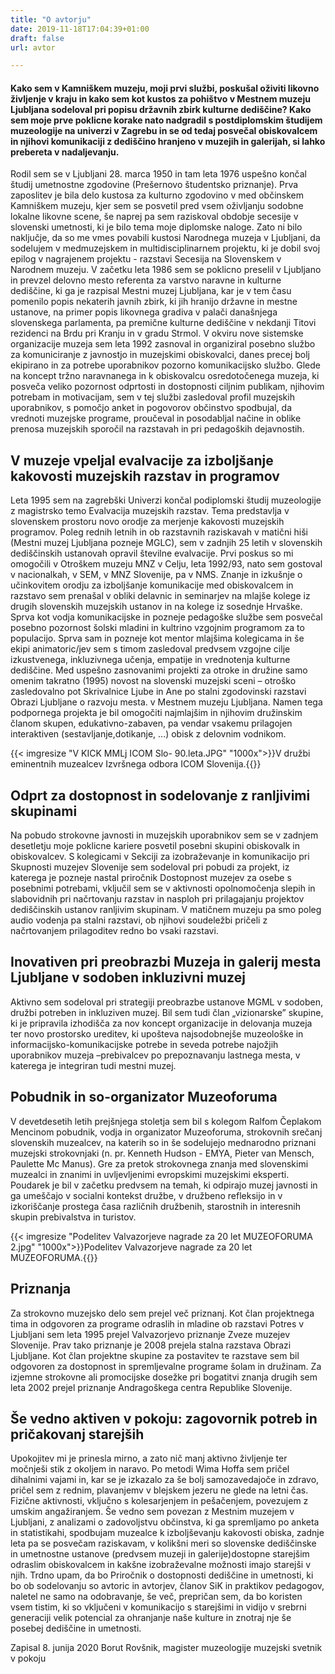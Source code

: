 ```yaml
---
title: "O avtorju"
date: 2019-11-18T17:04:39+01:00
draft: false
url: avtor

---
```


#### Kako sem v Kamniškem muzeju, moji prvi službi, poskušal oživiti likovno življenje v kraju in kako sem kot kustos za pohištvo v Mestnem muzeju Ljubljana sodeloval pri popisu državnih zbirk kulturne dediščine? Kako sem moje prve poklicne korake nato nadgradil s postdiplomskim študijem muzeologije na univerzi v Zagrebu in se od tedaj posvečal obiskovalcem in njihovi komunikaciji z dediščino hranjeno v muzejih in galerijah, si lahko prebereta v nadaljevanju. ####





Rodil sem se v Ljubljani 28. marca 1950 in tam leta 1976  uspešno končal študij umetnostne zgodovine (Prešernovo študentsko priznanje). Prva zaposlitev je bila delo kustosa za kulturno zgodovino v med občinskem Kamniškem muzeju, kjer sem se posvetil pred vsem oživljanju sodobne lokalne likovne scene, še naprej pa sem raziskoval obdobje secesije v slovenski umetnosti, ki je bilo tema moje diplomske naloge. Zato ni bilo naključje, da so me vmes povabili kustosi Narodnega muzeja v Ljubljani, da sodelujem  v medmuzejskem in multidisciplinarnem  projektu, ki je dobil svoj epilog v nagrajenem projektu - razstavi Secesija na Slovenskem v Narodnem muzeju. V začetku leta 1986 sem se poklicno preselil v Ljubljano in prevzel delovno mesto  referenta za varstvo naravne in kulturne dediščine, ki ga je razpisal Mestni muzej Ljubljana, kar je v tem času pomenilo popis nekaterih javnih zbirk, ki jih hranijo državne in mestne ustanove, na primer popis likovnega gradiva v palači današnjega slovenskega parlamenta, pa premične kulturne dediščine v nekdanji Titovi rezidenci na Brdu pri Kranju in v gradu Strmol. V okviru nove sistemske organizacije muzeja sem leta 1992 zasnoval in organiziral posebno službo za komuniciranje z javnostjo in muzejskimi obiskovalci, danes precej bolj ekipirano in za potrebe uporabnikov pozorno komunikacijsko službo. Glede na koncept tržno naravnanega in k obiskovalcu osredotočenega muzeja, ki posveča veliko pozornost odprtosti in dostopnosti ciljnim publikam, njihovim potrebam in motivacijam, sem v tej službi zasledoval profil muzejskih uporabnikov, s pomočjo anket in pogovorov občinstvo spodbujal, da vrednoti muzejske programe, proučeval in posodabljal načine in oblike prenosa muzejskih sporočil na razstavah in pri pedagoških dejavnostih. 

## V muzeje vpeljal evalvacije za izboljšanje kakovosti muzejskih razstav in programov ##

Leta 1995 sem na zagrebški Univerzi končal podiplomski študij muzeologije z magistrsko temo Evalvacija muzejskih razstav. Tema predstavlja v slovenskem prostoru novo orodje za merjenje kakovosti muzejskih programov. Poleg rednih letnih in ob razstavnih raziskavah v matični hiši (Mestni muzej Ljubljana pozneje MGLC), sem v zadnjih 25 letih v slovenskih dediščinskih ustanovah opravil številne evalvacije. Prvi poskus so mi omogočili v Otroškem muzeju MNZ v Celju, leta 1992/93, nato sem gostoval v  nacionalkah, v SEM, v MNZ Slovenije, pa v NMS. Znanje in izkušnje o učinkovitem orodju za izboljšanje komunikacije med obiskovalcem in razstavo sem prenašal v obliki delavnic in seminarjev na mlajše kolege iz drugih slovenskih muzejskih ustanov in na kolege iz sosednje Hrvaške. Sprva kot vodja komunikacijske in pozneje pedagoške službe sem posvečal posebno pozornost šolski mladini in kultrino vzgojnim programom za to populacijo.  Sprva sam in pozneje kot mentor mlajšima kolegicama in še ekipi animatoric/jev sem s timom zasledoval predvsem vzgojne cilje izkustvenega, inkluzivnega učenja, empatije in vrednotenja kulturne dediščine. Med uspešno zasnovanimi projekti za otroke in družine samo omenim takratno (1995) novost na slovenski muzejski sceni – otroško zasledovalno pot Skrivalnice Ljube in Ane po stalni zgodovinski razstavi Obrazi Ljubljane o razvoju mesta. v Mestnem muzeju Ljubljana. Namen tega podpornega projekta je bil omogočiti najmlajšim in njihovim družinskim članom skupen, edukativno-zabaven, pa vendar vsakemu prilagojen interaktiven (sestavljanje,dotikanje, ...) obisk z delovnim vodnikom.



{{< imgresize "V KICK MMLj ICOM Slo- 90.leta.JPG" "1000x">}}V družbi eminentnih muzealcev Izvršnega odbora ICOM Slovenija.{{</imgresize>}} 

## Odprt za dostopnost in sodelovanje z ranljivimi skupinami ##
Na pobudo strokovne javnosti in muzejskih uporabnikov sem se v zadnjem desetletju moje poklicne kariere posvetil posebni skupini obiskovalk in obiskovalcev. S kolegicami v Sekciji za izobraževanje in komunikacijo pri Skupnosti muzejev Slovenije sem sodeloval pri pobudi za projekt, iz katerega je pozneje nastal priročnik Dostopnost muzejev za osebe s posebnimi potrebami, vključil sem se v aktivnosti opolnomočenja slepih in slabovidnih pri načrtovanju razstav in nasploh pri prilagajanju projektov dediščinskih ustanov ranljivim skupinam. V matičnem muzeju pa smo poleg audio vodenja pa stalni razstavi, ob njihovi soudeležbi pričeli z načrtovanjem prilagoditev redno bo vsaki razstavi.

## Inovativen pri preobrazbi Muzeja in galerij mesta Ljubljane v sodoben inkluzivni muzej ##
Aktivno sem sodeloval pri strategiji preobrazbe ustanove MGML v sodoben, družbi potreben in inkluziven muzej. Bil sem tudi član  „vizionarske” skupine, ki je pripravila izhodišča za  nov koncept organizacije in delovanja muzeja ter novo prostorsko ureditev, ki upošteva najsodobnejše muzeološke in informacijsko-komunikacijske potrebe in seveda potrebe najožjih uporabnikov muzeja –prebivalcev po prepoznavanju  lastnega mesta, v katerega je integriran tudi mestni muzej.

## Pobudnik in so-organizator Muzeoforuma ##
V devetdesetih letih prejšnjega stoletja sem bil  s kolegom Ralfom Čeplakom Mencinom pobudnik, vodja in organizator Muzeoforuma,  strokovnih srečanj slovenskih muzealcev, na katerih so in še sodelujejo mednarodno priznani muzejski strokovnjaki  (n. pr. Kenneth Hudson - EMYA, Pieter van Mensch, Paulette Mc Manus). Gre za pretok strokovnega znanja med slovenskimi muzealci in znanimi in uvljevljenimi evropskimi muzejskimi eksperti. Poudarek je bil v začetku predvsem na temah, ki odpirajo muzej javnosti in ga umeščajo v socialni kontekst družbe, v družbeno refleksijo in v izkoriščanje prostega časa različnih družbenih, starostnih in interesnih skupin prebivalstva in turistov.


{{< imgresize "Podelitev Valvazorjeve nagrade za 20 let MUZEOFORUMA  2.jpg" "1000x">}}Podelitev Valvazorjeve nagrade za 20 let MUZEOFORUMA.{{</imgresize>}}

## Priznanja ##
Za strokovno muzejsko delo sem prejel več priznanj. Kot član projektnega tima in odgovoren za programe odraslih in mladine ob razstavi Potres v Ljubljani  sem leta 1995 prejel Valvazorjevo priznanje Zveze muzejev Slovenije. Prav tako priznanje je 2008 prejela stalna razstava Obrazi Ljubljane. Kot član projektne skupine za postavitev te razstave sem bil odgovoren za dostopnost in spremljevalne programe šolam in družinam. Za izjemne strokovne ali promocijske dosežke pri bogatitvi znanja drugih sem leta 2002 prejel priznanje Andragoškega centra Republike Slovenije.  

## Še vedno aktiven v pokoju: zagovornik potreb in pričakovanj starejših ##
Upokojitev mi je prinesla mirno, a zato nič manj aktivno življenje ter močnješi stik z okoljem in naravo. Po metodi Wima Hoffa sem pričel dihalnimi vajami in, kar se je izkazalo za še bolj samozavedajoče in zdravo, pričel sem z rednim, plavanjemv v blejskem jezeru ne glede na letni čas. Fizične aktivnosti, vključno s kolesarjenjem in pešačenjem, povezujem z umskim angažiranjem. Še vedno sem povezan z Mestnim muzejem v Ljubljani, z analizami o zadovoljstvu občinstva, ki ga spremljamo po anketa in statistikahi, spodbujam muzealce k izboljševanju kakovosti obiska, zadnje leta pa se posvečam raziskavam, v kolikšni meri so slovenske dediščinske in umetnostne ustanove (predvsem muzeji in galerije)dostopne starejšim odraslim obiskovalcem in kakšne izobraževalne možnosti imajo starejši v njih. Trdno upam, da bo Priročnik o dostopnosti dediščine in umetnosti, ki bo ob sodelovanju so avtoric in avtorjev, članov SiK in praktikov pedagogov,  naletel ne samo na odobravanje, še več, prepričan sem, da bo koristen vsem tistim, ki so vključeni v komunikacijo s starejšimi in vidijo v srebrni generaciji velik potencial za ohranjanje naše kulture in znotraj nje še posebej dediščine in umetnosti.   

Zapisal 8. junija 2020
Borut Rovšnik, magister muzeologije
muzejski svetnik v pokoju
